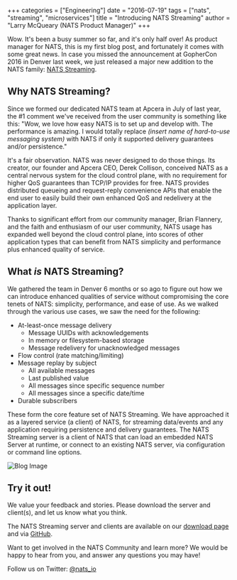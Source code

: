 +++
categories = ["Engineering"]
date = "2016-07-19"
tags = ["nats", "streaming", "microservices"]
title = "Introducing NATS Streaming"
author = "Larry McQueary (NATS Product Manager)"
+++

Wow. It's been a busy summer so far, and it's only half over! As product manager for NATS, this is my first blog post, and fortunately it comes with some great news. In case you missed the announcement at GopherCon 2016 in Denver last week, we just released a major new addition to the NATS family: [NATS Streaming](https://github.com/nats-io/go-nats-streaming).

## Why NATS Streaming?

Since we formed our dedicated NATS team at Apcera in July of last year, the #1 comment we've received from the user community is something like this: "Wow, we love how easy NATS is to set up and develop with. The performance is amazing. I would totally replace *(insert name of hard-to-use messaging system)* with NATS if only it supported delivery guarantees and/or persistence."

It's a fair observation. NATS was never designed to do those things. Its creator, our founder and Apcera CEO, Derek Collison, conceived NATS as a central nervous system for the cloud control plane, with no requirement for higher QoS guarantees than TCP/IP provides for free. NATS provides distributed queueing and request-reply convenience APIs that enable the end user to easily build their own enhanced QoS and redelivery at the application layer.

Thanks to significant effort from our community manager, Brian Flannery, and the faith and enthusiasm of our user community, NATS usage has expanded well beyond the cloud control plane, into scores of other application types that can benefit from NATS simplicity and performance plus enhanced quality of service. 

## What *is* NATS Streaming?

We gathered the team in Denver 6 months or so ago to figure out how we can introduce enhanced qualities of service without compromising the core tenets of NATS: simplicity, performance, and ease of use. As we walked through the various use cases, we saw the need for the following:

- At-least-once message delivery
	- Message UUIDs with acknowledgements
	- In memory or filesystem-based storage
	- Message redelivery for unacknowledged messages
- Flow control (rate matching/limiting)
- Message replay by subject
	- All available messages
	- Last published value
	- All messages since specific sequence number
	- All messages since a specific date/time
- Durable subscribers

These form the core feature set of NATS Streaming. We have approached it as a layered service (a client) of NATS, for streaming data/events and any application requiring persistence and delivery guarantees. The NATS Streaming server is a client of NATS that can load an embedded NATS Server at runtime, or connect to an existing NATS server, via configuration or command line options. 

![Blog Image](/img/blog/nats-streaming-architecture.png "Blog Image")

## Try it out!

We value your feedback and stories. Please download the server and client(s), and let us know what you think. 

The NATS Streaming server and clients are available on our [download page](https://nats.io/download/) and via [GitHub](https://github.com/nats-io/nats-streaming-server). 

Want to get involved in the NATS Community and learn more? We would be happy to hear from you, and answer any questions you may have!

Follow us on Twitter: [@nats_io](https://twitter.com/nats_io)
